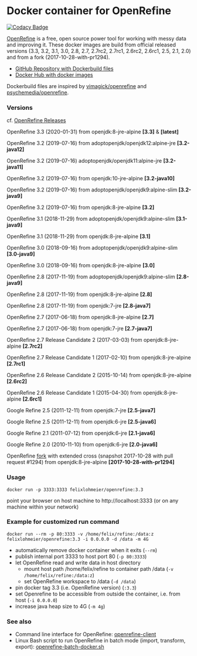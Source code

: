 # Docker container for OpenRefine

[![Codacy Badge](https://api.codacy.com/project/badge/Grade/331a584a806e45feba63ed8871329c7a)](https://www.codacy.com/app/felixlohmeier/openrefine-docker?utm_source=github.com&amp;utm_medium=referral&amp;utm_content=opencultureconsulting/openrefine-docker&amp;utm_campaign=Badge_Grade)

[OpenRefine](http://openrefine.org/) is a free, open source power tool for working with messy data and improving it.
These docker images are build from official released versions (3.3, 3.2, 3.1, 3.0, 2.8, 2.7, 2.7rc2, 2.7rc1, 2.6rc2, 2.6rc1, 2.5, 2.1, 2.0) and from a fork (2017-10-28-with-pr1294).

* [GitHub Repository with Dockerbuild files](https://github.com/felixlohmeier/openrefine-docker)
* [Docker Hub with docker images](https://hub.docker.com/r/felixlohmeier/openrefine/)

Dockerbuild files are inspired by [vimagick/openrefine](https://hub.docker.com/r/vimagick/openrefine/) and [psychemedia/openrefine](https://hub.docker.com/r/psychemedia/openrefine/).

### Versions

cf. [OpenRefine Releases](https://github.com/OpenRefine/OpenRefine/releases)

OpenRefine 3.3 (2020-01-31) from openjdk:8-jre-alpine **[3.3]** & **[latest]**

OpenRefine 3.2 (2019-07-16) from adoptopenjdk/openjdk12:alpine-jre **[3.2-java12]**

OpenRefine 3.2 (2019-07-16) adoptopenjdk/openjdk11:alpine-jre **[3.2-java11]**

OpenRefine 3.2 (2019-07-16) from openjdk:10-jre-alpine **[3.2-java10]**

OpenRefine 3.2 (2019-07-16) from adoptopenjdk/openjdk9:alpine-slim **[3.2-java9]**

OpenRefine 3.2 (2019-07-16) from openjdk:8-jre-alpine **[3.2]**

OpenRefine 3.1 (2018-11-29) from adoptopenjdk/openjdk9:alpine-slim **[3.1-java9]**

OpenRefine 3.1 (2018-11-29) from openjdk:8-jre-alpine **[3.1]**

OpenRefine 3.0 (2018-09-16) from adoptopenjdk/openjdk9:alpine-slim **[3.0-java9]**

OpenRefine 3.0 (2018-09-16) from openjdk:8-jre-alpine **[3.0]**

OpenRefine 2.8 (2017-11-19) from adoptopenjdk/openjdk9:alpine-slim **[2.8-java9]**

OpenRefine 2.8 (2017-11-19) from openjdk:8-jre-alpine **[2.8]**

OpenRefine 2.8 (2017-11-19) from openjdk:7-jre **[2.8-java7]**

OpenRefine 2.7 (2017-06-18) from openjdk:8-jre-alpine **[2.7]**

OpenRefine 2.7 (2017-06-18) from openjdk:7-jre **[2.7-java7]**

OpenRefine 2.7 Release Candidate 2 (2017-03-03) from openjdk:8-jre-alpine **[2.7rc2]**

OpenRefine 2.7 Release Candidate 1 (2017-02-10) from openjdk:8-jre-alpine **[2.7rc1]**

OpenRefine 2.6 Release Candidate 2 (2015-10-14) from openjdk:8-jre-alpine **[2.6rc2]**

OpenRefine 2.6 Release Candidate 1 (2015-04-30) from openjdk:8-jre-alpine **[2.6rc1]**

Google Refine 2.5 (2011-12-11) from openjdk:7-jre **[2.5-java7]**

Google Refine 2.5 (2011-12-11) from openjdk:6-jre **[2.5-java6]**

Google Refine 2.1 (2011-07-12) from openjdk:6-jre **[2.1-java6]**

Google Refine 2.0 (2010-11-10) from openjdk:6-jre **[2.0-java6]**

OpenRefine [fork](https://github.com/opencultureconsulting/OpenRefine) with extended cross (snapshot 2017-10-28 with pull request #1294) from openjdk:8-jre-alpine **[2017-10-28-with-pr1294]**

### Usage
```
docker run -p 3333:3333 felixlohmeier/openrefine:3.3
```

point your browser on host machine to http://localhost:3333 (or on any machine within your network)

### Example for customized run command

```
docker run --rm -p 80:3333 -v /home/felix/refine:/data:z felixlohmeier/openrefine:3.3 -i 0.0.0.0 -d /data -m 4G
```

* automatically remove docker container when it exits (`--rm`)
* publish internal port 3333 to host port 80 (`-p 80:3333`)
* let OpenRefine read and write data in host directory
  * mount host path /home/felix/refine to container path /data (`-v /home/felix/refine:/data:z`)
  * set OpenRefine workspace to /data (`-d /data`)
* pin docker tag 3.3 (i.e. OpenRefine version) (`:3.3`)
* set Openrefine to be accessible from outside the container, i.e. from host (`-i 0.0.0.0`)
* increase java heap size to 4G (`-m 4g`)

### See also

* Command line interface for OpenRefine: [openrefine-client](https://github.com/opencultureconsulting/openrefine-client/#docker)
* Linux Bash script to run OpenRefine in batch mode (import, transform, export): [openrefine-batch-docker.sh](https://github.com/opencultureconsulting/openrefine-batch/#docker)
